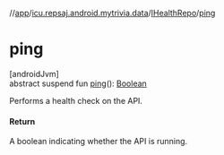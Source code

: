 //[app](../../../index.md)/[icu.repsaj.android.mytrivia.data](../index.md)/[IHealthRepo](index.md)/[ping](ping.md)

# ping

[androidJvm]\
abstract suspend
fun [ping](ping.md)(): [Boolean](https://kotlinlang.org/api/latest/jvm/stdlib/kotlin/-boolean/index.html)

Performs a health check on the API.

#### Return

A boolean indicating whether the API is running.
